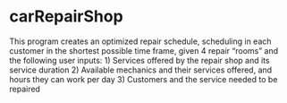 # carRepairShop

This program creates an optimized repair schedule, scheduling in each customer 
in the shortest possible time frame, given 4 repair “rooms” and the following user inputs:
     1)	Services offered by the repair shop and its service duration
     2)	Available mechanics and their services offered, and hours they can work per day
     3)	Customers and the service needed to be repaired
